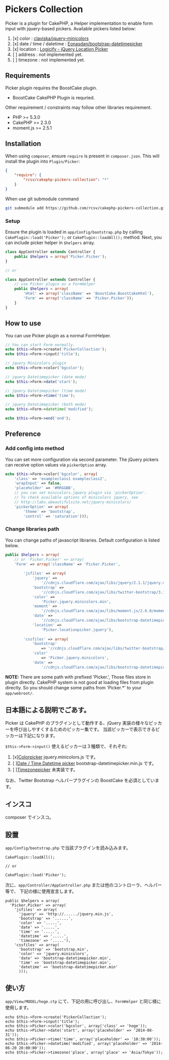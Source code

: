 # Pickers Collection
Picker is a plugin for CakePHP, a Helper implementation to enable form input with jquery-based pickers.
Available pickers listed below:

1. [x] color : [claviska/jquery-minicolors](https://github.com/claviska/jquery-miniColors)
2. [x] date / time / datetime : [Eonasdan/bootstrap-datetimepicker](https://eonasdan.github.com/bootstrap-datetimepicker/)
3. [x] location : [Logicify - jQuery Location Picker](http://logicify.github.io/jquery-locationpicker-plugin/)
4. [ ] address  : not implemented yet.
5. [ ] timezone : not implemented yet.

## Requirements

Picker plugin requires the BoostCake plugin.
- BoostCake CakePHP Plugin is requried.

Other requirement / constraints may follow other libraries requirement.
- PHP >= 5.3.0
- CakePHP >= 2.3.0
- moment.js >= 2.5.1

## Installation
When using `composer`, ensure `require` is present in `composer.json`. This will install the plugin into `Plugin/Picker`:

```json
{
    "require": {
        "rcsv/cakephp-pickers-collection": "*"
    }
}
```

When use git submodule command

```sh
git submodule add https://github.com/rcsv/cakephp-pickers-collection.git app/Plugin/Picker
```

### Setup

Ensure the plugin is loaded in `app/Config/bootstrap.php` by calling `CakePlugin::load('Picker');` 
or `CakePlugin::loadAll();` method. Next, you can include picker helper in `$helpers` array.

```php
class AppController extends Controller {
    public $helpers = array('Picker.Picker');
}

// or

class AppController extends Controller {
    // use Picker plugin as a FormHelper
    public $helpers = array(
        'Html' => array('className' => 'BoostCake.BoostCakeHtml'),
        'Form' => array('className' => 'Picker.Picker'));
    }
}
```

## How to use
You can use Picker plugin as a normal FormHelper.

```php
// You can start Form normally.
echo $this->Form->create('PickerCollection');
echo $this->Form->input('title');

// jquery Minicolors plugin
echo $this->Form->color('bgcolor');

// jquery Datetimepicker (date mode)
echo $this->Form->date('start');

// jquery Datetimepicker (time mode)
echo $this->Form->time('time');

// jquery Datetimepicker (both mode)
echo $this->Form->datetime('modified');

echo $this->Form->end('end');
```

## Preference
### Add config into method
You can set more configuration via second parameter. The jQuery pickers can receive option values via `pickerOption` array.

```php
echo $this->Form->color('bgcolor', array(
    'class' => 'exampleclass1 exampleclass2',
    'wrapInput' => false,
    'placeholder' => '#RRGGBB',
    // you can set minicolors.jquery plugin via 'pickerOption'.
    // To check available options of minicolors jquery, see 
    // http://labs.abeautifulsite.net/jquery-minicolors/
    'pickerOption' => array(
        'theme' => 'bootstrap',
        'control' => 'saturation')));
```

### Change libraries path
You can change paths of javascript libraries. Default configuration is listed below.

```php
public $helpers = array(
    // or 'Picker.Picker' => array(
    'Form' => array('className' => 'Picker.Picker',
        
        'jsfiles' => array(
            'jquery' => 
                '//cdnjs.cloudflare.com/ajax/libs/jquery/2.1.1/jquery.min.js',
            'bootstrap' => 
                '//cdnjs.cloudflare.com/ajax/libs/twitter-bootstrap/3.1.1/js/bootstrap.min.js',
            'color' => 
                'Picker.jquery.minicolors.min',
            'moment' => 
                '//cdnjs.cloudflare.com/ajax/libs/moment.js/2.6.0/moment.min.js',
            'date' => 
                '//cdnjs.cloudflare.com/ajax/libs/bootstrap-datetimepicker/3.0.0/css/bootstrap-datetimepicker.min.js',  
            'location' => 
                'Picker.locationpicker.jquery'),
    
        'cssfiles' => array(
            'bootstrap'
                => '//cdnjs.cloudflare.com/ajax/libs/twitter-bootstrap/3.1.1/css/bootstrap.min.css', 
            'color'
                => 'Picker.jquery.minicolors', 
            'date' =>
                '//cdnjs.cloudflare.com/ajax/libs/bootstrap-datetimepicker/3.0.0/css/bootstrap-datetimepicker.min.css')));
```

**NOTE:** There are some path with prefixed 'Picker.', Those files store in plugin directly. CakePHP system is not good at loading files from plugin directly. So you should change some paths from 'Picker.*' to your `app/webroot/`.


## 日本語による説明でごあす。
Picker は CakePHP のプラグインとして動作する、jQuery 実装の様々なピッカーを呼び出しやすくするためのピッカー集です。
当該ピッカーで表示できるピッカーは下記になります。


`$this->Form->input()`
使えるピッカーは３種類で、それぞれ:

1. [x][Colorpicker]() jquery.minicolors.js です。
2. [ ][Date / Time Datetime picker]() bootstrap-datetimepicker.min.js です。
3. [ ][Timezonepicker]() 未実装です。

なお、Twitter Bootstrap ヘルパープラグインの BoostCake を必須としています。

## インスコ
composer でインスコ。

## 設置
`app/Config/bootstrap.php` で当該プラグインを読み込みます。

    CakePlugin::loadAll();

    // or

    CakePlugin::load('Picker');

次に、`app/Controller/AppController.php` または他のコントローラ、ヘルパー等で、
下記の様に使用宣言します。

    public $helpers = array(
      'Picker.Picker' => array(
        'jsfiles' => array(
          'jquery' => 'http://....../jquery.min.js',
          'bootstrap' => '......',
          'color' => '.....',
          'date' => '.....',
          'time' => '.....',
          'datetime' => '.....',
          'timezone' => '.....'),
        'cssfiles' => array(
          'bootstrap' => 'bootstrap.min',
          'color' => 'jquery.minicolors',
          'date' => 'bootstrap-datetimepicker.min',
          'time' => 'bootstrap-datetimepicker.min',
          'datetime' => 'bootstrap-datetimepicker.min'
          )));

## 使い方
`app/View/MODEL/hoge.ctp` にて、下記の用に呼び出し、`FormHelper` と同じ様に使用します。

    echo $this->Form->create('PickerCollection');
    echo $this->Form->input('title');
    echo $this->Picker->color('bgcolor', array('class' => 'hoge'));
    echo $this->Picker->date('start', array('placeholder' => '2014-08-31'));
    echo $this->Picker->time('time', array('placeholder' => '18:30:00'));
    echo $this->Picker->datetime('modified', array('placeholder' => '2014-06-20 20:00:00'));
    echo $this->Picker->timezone('place', array('place' => 'Asia/Tokyo'));
